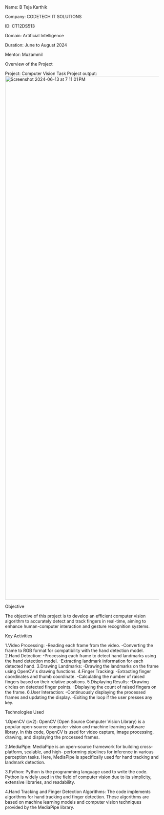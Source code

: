Name: B Teja Karthik

Company: CODETECH IT SOLUTIONS

ID: CT12DS513

Domain: Artificial Intelligence

Duration: June to August 2024

Mentor: Muzammil

Overview of the Project

Project: Computer Vision Task
Project output: <img width="1710" alt="Screenshot 2024-06-13 at 7 11 01 PM" src="https://github.com/Karthik2828/CODETECH-task4/assets/116016314/7afdf768-cdfd-451b-ad2c-3caa094f9cc4">


Objective

The objective of this project is to develop an efficient computer vision algorithm to accurately detect and track fingers in real-time, aiming to enhance human-computer interaction and gesture recognition systems.

Key Activities

1.Video Processing:
  -Reading each frame from the video.
  -Converting the frame to RGB format for compatibility with the hand detection model.
2.Hand Detection:
  -Processing each frame to detect hand landmarks using the hand detection model.
  -Extracting landmark information for each detected hand.
3.Drawing Landmarks:
  -Drawing the landmarks on the frame using OpenCV's drawing functions.
4.Finger Tracking:
  -Extracting finger coordinates and thumb coordinate.
  -Calculating the number of raised fingers based on their relative positions.
5.Displaying Results:
  -Drawing circles on detected finger points.
  -Displaying the count of raised fingers on the frame.
6.User Interaction:
  -Continuously displaying the processed frames and updating the display.
  -Exiting the loop if the user presses any key.


Technologies Used


1.OpenCV (cv2): 
OpenCV (Open Source Computer Vision Library) is a popular open-source computer vision and machine learning software library. In this code, OpenCV is used for video capture, image processing, drawing, and displaying the processed frames.

2.MediaPipe: 
MediaPipe is an open-source framework for building cross-platform, scalable, and high- performing pipelines for inference in various perception tasks. Here, MediaPipe is specifically used for hand tracking and landmark detection.

3.Python:
Python is the programming language used to write the code. Python is widely used in the field of computer vision due to its simplicity, extensive libraries, and readability.

4.Hand Tracking and Finger Detection Algorithms: 
The code implements algorithms for hand tracking and finger detection. These algorithms are based on machine learning models and computer vision techniques provided by the MediaPipe library.
